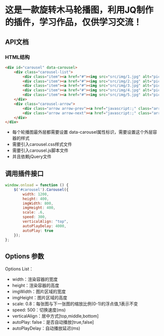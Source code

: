 # 这是一款旋转木马轮播图，利用JQ制作的插件，学习作品，仅供学习交流！

## API文档

### HTML结构

```html
<div id="carousel" data-carousel>
    <div class="carousel-list">
        <div class="item"><a href="#"><img src="src/img/1.jpg" alt="picture1" width="100%"></a></div>
        <div class="item"><a href="#"><img src="src/img/2.jpg" alt="picture2" width="100%"></a></div>
        <div class="item"><a href="#"><img src="src/img/3.jpg" alt="picture3" width="100%"></a></div>
        <div class="item"><a href="#"><img src="src/img/4.jpg" alt="picture4" width="100%"></a></div>
        <div class="item"><a href="#"><img src="src/img/5.jpg" alt="picture5" width="100%"></a></div>
    </div>
    <div class="carousel-arrow">
        <div class="arrow arrow-prev"><a href="javascript:;" class="arrow-btn prev-btn"><</a></div>
        <div class="arrow arrow-next"><a href="javascript:;" class="arrow-btn next-btn">></a></div>
    </div>
</div>
```

- 每个轮播图最外层都需要设置 data-carousel属性标识，需要设置这个外层容器的样式
- 需要引入carousel.css样式文件
- 需要引入carousel.js脚本文件 
- 并且依赖jQuery文件

## 调用插件接口
```javascript
window.onload = function () {
    $('#carousel').Carousel({
        width: 1200,
        height: 400,
        imgWidth: 800,
        imgHeight: 400,
        scale: .6,
        speed: 300,
        verticalAlign: "top",
        autoPlayDelay: 4000,
        autoPlay: true
    });
};
```

## Options 参数

Options List：

- width：渲染容器的宽度
- height：渲染容器的高度
- imgWidth：图片区域的宽度
- imgHeight：图片区域的高度
- scale: 0.8：每张图与下一张图的缩放比例(0-1)的浮点值,1表示不变
- speed: 500：切换速度(ms)
- verticalAlign：居中方式[top,middle,bottom]
- autoPlay: false：是否自动播放[true,false]
- autoPlayDelay：自动播放延迟(ms)
